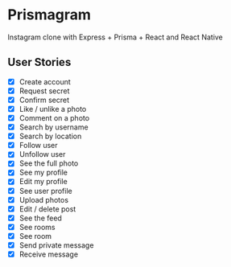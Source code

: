 # Prismagram
Instagram clone with Express + Prisma + React and React Native

## User Stories

- [x] Create account
- [x] Request secret
- [x] Confirm secret
- [x] Like / unlike a photo
- [x] Comment on a photo
- [x] Search by username
- [x] Search by location
- [x] Follow user
- [x] Unfollow user
- [x] See the full photo
- [x] See my profile
- [x] Edit my profile
- [x] See user profile
- [x] Upload photos
- [x] Edit / delete post
- [x] See the feed
- [x] See rooms
- [x] See room
- [x] Send private message
- [x] Receive message